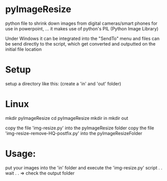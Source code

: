 # pyImageResize
python file to shrink down images from digital cameras/smart phones for use in powerpoint, ...
it makes use of python's PIL (Python Image Library)

Under Windows it can be integrated into the "SendTo" menu and files can be send directly 
to the script, which get converted and outputted on the initial file location


# Setup

setup a directory like this:
(create a 'in' and 'out' folder)

# Linux
mkdir pyImageResize
cd  pyImageResize
mkdir in
mkdir out

copy the file 'img-resize.py' into the pyImageResize folder
copy the file 'img-resize-remove-HQ-postfix.py' into the pyImageResizeFolder

# Usage:
put your images into the 'in' folder and execute the 'img-resize.py' script
.
.
wait
.
.
=> check the output folder

